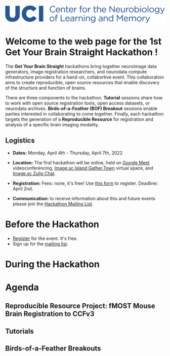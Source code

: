 <a href="https://cnlm.uci.edu/herklotz/"><img alt="UCI Center for the Neurobiology of Learning and Memory" src="UCI_CNLM_Logo.png"></a>

# Welcome to the web page for the 1st Get Your Brain Straight Hackathon !

The **Get Your Brain Straight** hackathons bring together neuroimage data generators, image registration researchers, and neurodata compute infrastructure providers for a hand-on, collabortive event. This collaboration aims to create reproducible, open source resources that enable discovery of the structure and function of brains.

There are three components to the hackathon. **Tutorial** sessions share how to
work with open source registration tools, open access datasets, or neurodata
archives. **Birds-of-a-Feather (BOF) Breakout** sessions enable parties
interested in collaborating to come together. Finally, each hackathon targets
the generation of a **Reproducible Resource** for registration and analysis of
a specific brain imaging modality.

## Logistics

- **Dates:** Monday, April 4th - Thursday, April 7th, 2022

- **Location:** The first hackathon will be online, held on [Google
  Meet](https://meet.google.com/) videoconferencing, [Image.sc Island Gather.Town](https://j.mp/imagesc-island) virtual space, and
  [Image.sc Zulip Chat](https://imagesc.zulipchat.com/).

- **Registration:** Fees: none, it's free! Use [this form](https://forms.gle/eJEf7yQq4UeSc1zF9) to register. Deadline: April 2nd.

- **Communication:** to receive information about this and future events please join the [Hackathon Mailing List](https://groups.google.com/g/brain_straight_hackathon_announcements).

# Before the Hackathon

- [Register](https://forms.gle/eJEf7yQq4UeSc1zF9) for the event. It's free.
- Sign up for the [mailing list](https://groups.google.com/g/brain_straight_hackathon_announcements).

# During the Hackathon

# Agenda

## Reproducible Resource Project: fMOST Mouse Brain Registration to CCFv3

## Tutorials

## Birds-of-a-Feather Breakouts
